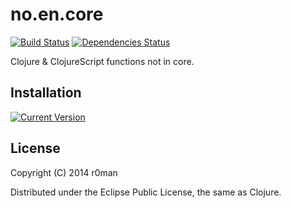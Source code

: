 # no.en.core
  [![Build Status](https://travis-ci.org/r0man/noencore.png)](https://travis-ci.org/r0man/noencore)
  [![Dependencies Status](http://jarkeeper.com/r0man/noencore/status.png)](http://jarkeeper.com/r0man/noencore)

Clojure & ClojureScript functions not in core.

## Installation

[![Current Version](https://clojars.org/noencore/latest-version.svg)](https://clojars.org/noencore)

## License

Copyright (C) 2014 r0man

Distributed under the Eclipse Public License, the same as Clojure.
